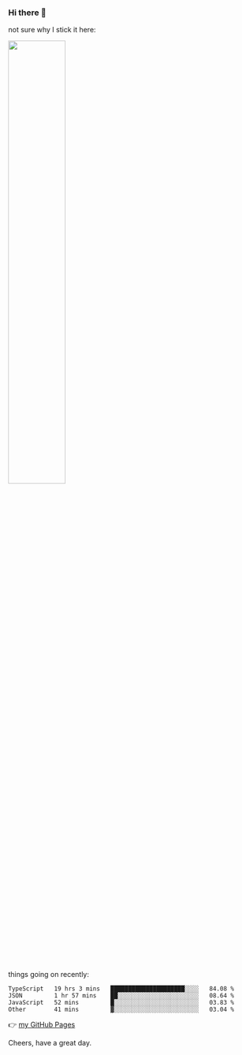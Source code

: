 ### Hi there 👋

not sure why I stick it here:

[<img width="48%" src="https://github-readme-stats.vercel.app/api?username=ykzhukian&show_icons=true&theme=dracula">](https://github.com/anuraghazra/github-readme-stats)


things going on recently:

<!--START_SECTION:waka-->

```text
TypeScript   19 hrs 3 mins   █████████████████████░░░░   84.08 %
JSON         1 hr 57 mins    ██░░░░░░░░░░░░░░░░░░░░░░░   08.64 %
JavaScript   52 mins         █░░░░░░░░░░░░░░░░░░░░░░░░   03.83 %
Other        41 mins         ▓░░░░░░░░░░░░░░░░░░░░░░░░   03.04 %
```

<!--END_SECTION:waka-->

👉 [my GitHub Pages](https://ykzhukian.github.io)

Cheers, have a great day.

